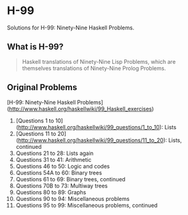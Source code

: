 H-99
====

Solutions for H-99: Ninety-Nine Haskell Problems.

What is H-99?
--------
> Haskell translations of Ninety-Nine Lisp Problems, which are themselves translations of Ninety-Nine Prolog Problems.

Original Problems
--------

[H-99: Ninety-Nine Haskell Problems] (http://www.haskell.org/haskellwiki/99_Haskell_exercises)

1. [Questions 1 to 10] (http://www.haskell.org/haskellwiki/99_questions/1_to_10): Lists
2. [Questions 11 to 20] (http://www.haskell.org/haskellwiki/99_questions/11_to_20): Lists, continued
3. Questions 21 to 28: Lists again
4. Questions 31 to 41: Arithmetic
5. Questions 46 to 50: Logic and codes
6. Questions 54A to 60: Binary trees
7. Questions 61 to 69: Binary trees, continued
8. Questions 70B to 73: Multiway trees
9. Questions 80 to 89: Graphs
10. Questions 90 to 94: Miscellaneous problems
11. Questions 95 to 99: Miscellaneous problems, continued
